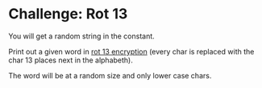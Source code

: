 # Challenge: Rot 13

You will get a random string in the constant.

Print out a given word in [rot 13 encryption](http://en.wikipedia.org/wiki/ROT13)
(every char is replaced with the char 13 places next in the alphabeth).

The word will be at a random size and only lower case chars.